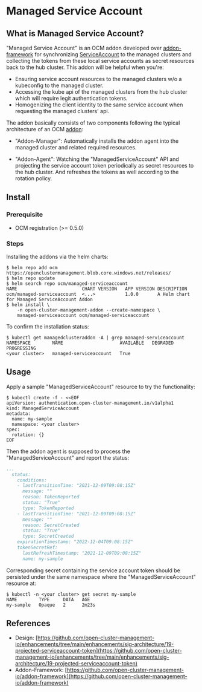 # Managed Service Account

## What is Managed Service Account?

"Managed Service Account" is an OCM addon developed over [addon-framework](https://github.com/open-cluster-management-io/addon-framework)
for synchronizing [ServiceAccount](https://kubernetes.io/docs/tasks/configure-pod-container/configure-service-account/)
to the managed clusters and collecting the tokens from these local service
accounts as secret resources back to the hub cluster. This addon will be 
helpful when you're:

- Ensuring service account resources to the managed clusters w/o a kubeconfig
  to the managed cluster.
- Accessing the kube api of the managed clusters from the hub cluster which
  will require legit authentication tokens.
- Homogenizing the client identity to the same service account when requesting
  the managed clusters' api.
  
The addon basically consists of two components following the typical 
architecture of an OCM [addon](https://open-cluster-management.io/concepts/addon/):

- "Addon-Manager": Automatically installs the addon agent into the managed 
  cluster and related required resources.
  
- "Addon-Agent": Watching the "ManagedServiceAccount" API and projecting the 
  service account token periodically as secret resources to the hub cluster.
  And refreshes the tokens as well according to the rotation policy.

## Install

### Prerequisite

- OCM registration (>= 0.5.0)

### Steps

Installing the addons via the helm charts:

```shell
$ helm repo add ocm https://openclustermanagement.blob.core.windows.net/releases/
$ helm repo update
$ helm search repo ocm/managed-serviceaccount
NAME                       	CHART VERSION	APP VERSION	DESCRIPTION                   
ocm/managed-serviceaccount  <...>       	1.0.0      	A Helm chart for Managed ServiceAccount Addon 
$ helm install \
    -n open-cluster-management-addon --create-namespace \
    managed-serviceaccount ocm/managed-serviceaccount
```

To confirm the installation status:

```shell
$ kubectl get managedclusteraddon -A | grep managed-serviceaccount
NAMESPACE        NAME                     AVAILABLE   DEGRADED   PROGRESSING
<your cluster>   managed-serviceaccount   True 
```

## Usage

Apply a sample "ManagedServiceAccount" resource to try the functionality:

```shell
$ kubectl create -f - <<EOF
apiVersion: authentication.open-cluster-management.io/v1alpha1
kind: ManagedServiceAccount
metadata:
  name: my-sample
  namespace: <your cluster>
spec:
  rotation: {}
EOF
```

Then the addon agent is supposed to process the "ManagedServiceAccount" and
report the status:

```yaml
...
  status:
    conditions:
    - lastTransitionTime: "2021-12-09T09:08:15Z"
      message: ""
      reason: TokenReported
      status: "True"
      type: TokenReported
    - lastTransitionTime: "2021-12-09T09:08:15Z"
      message: ""
      reason: SecretCreated
      status: "True"
      type: SecretCreated
    expirationTimestamp: "2022-12-04T09:08:15Z"
    tokenSecretRef:
      lastRefreshTimestamp: "2021-12-09T09:08:15Z"
      name: my-sample
```

Corresponding secret containing the service account token should be persisted 
under the same namespace where the "ManagedServiceAccount" resource at:

```shell
$ kubectl -n <your cluster> get secret my-sample  
NAME        TYPE     DATA   AGE
my-sample   Opaque   2      2m23s
```

## References

- Design: [https://github.com/open-cluster-management-io/enhancements/tree/main/enhancements/sig-architecture/19-projected-serviceaccount-token](https://github.com/open-cluster-management-io/enhancements/tree/main/enhancements/sig-architecture/19-projected-serviceaccount-token)
- Addon-Framework: [https://github.com/open-cluster-management-io/addon-framework](https://github.com/open-cluster-management-io/addon-framework)
